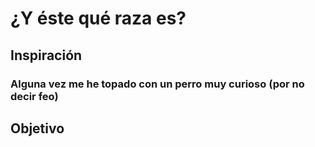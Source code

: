 # ¿Y éste qué raza es?

## Inspiración
### Alguna vez me he topado con un perro muy curioso (por no decir feo)

## Objetivo
### 